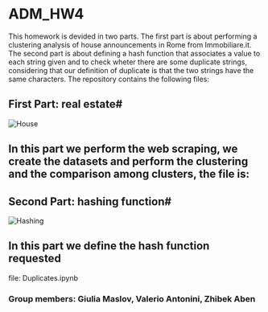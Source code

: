 # ADM_HW4 

This homework is devided in two parts. The first part is about performing a clustering analysis of house announcements in Rome from Immobiliare.it. The second part is about defining a hash function that associates a value to each string given and to check wheter there are some duplicate strings, considering that our definition of duplicate is that the two strings have the same characters.
The repository contains the following files:

## First Part: real estate#

![House](https://mitcentralcoast.org/wp-content/uploads/2017/01/real-estate-tech.jpg)

In this part we perform the web scraping, we create the datasets and perform the clustering and the comparison among clusters, the file is:
-


## Second Part: hashing function#

![Hashing](http://graphics.cs.kuleuven.be/publications/LD06LPHFPT/teaser.png)

In this part we define the hash function requested
-

file: Duplicates.ipynb



### Group members: Giulia Maslov, Valerio Antonini, Zhibek Aben
